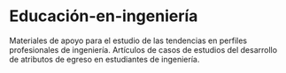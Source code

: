 # Educación-en-ingeniería
Materiales de apoyo para el estudio de las tendencias en perfiles profesionales de ingeniería.
Artículos de casos de estudios del desarrollo de atributos de egreso en estudiantes de ingeniería.
